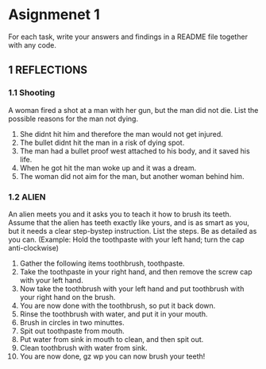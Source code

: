 # Asignmenet 1

For each task, write your answers and findings in a README file together with any
code.

## 1 REFLECTIONS

### 1.1 Shooting 
A woman fired a shot at a man with her gun, but the man did not die. List the possible
reasons for the man not dying.

1. She didnt hit him and therefore the man would not get injured.
2. The bullet didnt hit the man in a risk of dying spot.
3. The man had a bullet proof west attached to his body, and it saved his life.
4. When he got hit the man woke up and it was a dream.
5. The woman did not aim for the man, but another woman behind him.

### 1.2 ALIEN
An alien meets you and it asks you to teach it how to brush its teeth. Assume that the
alien has teeth exactly like yours, and is as smart as you, but it needs a clear step-bystep instruction. List the steps. Be as detailed as you can. (Example: Hold the
toothpaste with your left hand; turn the cap
anti-clockwise)

1. Gather the following items toothbrush, toothpaste.
2. Take the toothpaste in your right hand, and then remove the screw cap with your left hand.
3. Now take the toothbrush with your left hand and put toothbrush with your right hand on the brush.
4. You are now done with the toothbrush, so put it back down.
5. Rinse the toothbrush with water, and put it in your mouth.
6. Brush in circles in two minuttes.
7. Spit out toothpaste from mouth.
8. Put water from sink in mouth to clean, and then spit out.
9. Clean toothbrush with water from sink.
10. You are now done, gz wp you can now brush your teeth!



